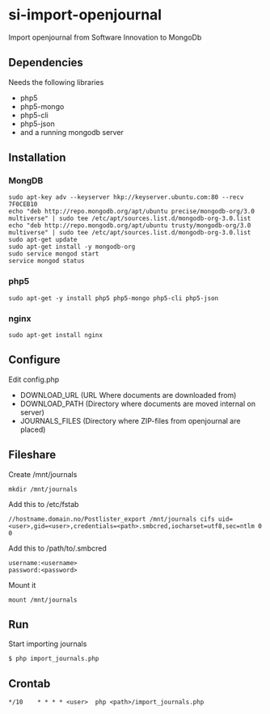 si-import-openjournal
=====================

Import openjournal from Software Innovation to MongoDb

## Dependencies
Needs the following libraries
* php5
* php5-mongo
* php5-cli
* php5-json
* and a running mongodb server

## Installation

### MongDB
```
sudo apt-key adv --keyserver hkp://keyserver.ubuntu.com:80 --recv 7F0CEB10
echo "deb http://repo.mongodb.org/apt/ubuntu precise/mongodb-org/3.0 multiverse" | sudo tee /etc/apt/sources.list.d/mongodb-org-3.0.list
echo "deb http://repo.mongodb.org/apt/ubuntu trusty/mongodb-org/3.0 multiverse" | sudo tee /etc/apt/sources.list.d/mongodb-org-3.0.list
sudo apt-get update
sudo apt-get install -y mongodb-org
sudo service mongod start
service mongod status
```

### php5
```
sudo apt-get -y install php5 php5-mongo php5-cli php5-json
```
### nginx
```
sudo apt-get install nginx
```

## Configure
Edit config.php
* DOWNLOAD_URL (URL Where documents are downloaded from)
* DOWNLOAD_PATH (Directory where documents are moved internal on server)
* JOURNALS_FILES (Directory where ZIP-files from openjournal are placed)

## Fileshare
Create /mnt/journals
```
mkdir /mnt/journals
```

Add this to /etc/fstab
```
//hostname.domain.no/Postlister_export /mnt/journals cifs uid=<user>,gid=<user>,credentials=<path>.smbcred,iocharset=utf8,sec=ntlm 0 0
```

Add this to /path/to/.smbcred
```
username:<username>
password:<password>
```
Mount it
```
mount /mnt/journals
```

## Run
Start importing journals
```
$ php import_journals.php
```
## Crontab
```
*/10 	* * * *	<user>	php <path>/import_journals.php
```
